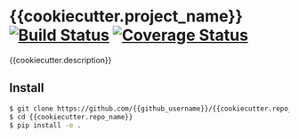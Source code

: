 # {{cookiecutter.project_name}} [![Build Status](https://travis-ci.org/{{github_username}}/{{cookiecutter.repo_name}}.svg)](https://travis-ci.org/{{github_username}}/{{cookiecutter.repo_name}}) [![Coverage Status](https://coveralls.io/repos/{{github_username}}/{{cookiecutter.repo_name}}/badge.svg?branch=master&service=github)](https://coveralls.io/github/{{github_username}}/{{cookiecutter.repo_name}}?branch=master)

{{cookiecutter.description}}

## Install
```bash
$ git clone https://github.com/{{github_username}}/{{cookiecutter.repo_name}}
$ cd {{cookiecutter.repo_name}}
$ pip install -e .
```
